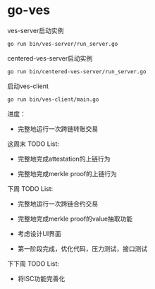 # go-ves

ves-server启动实例

```bash
go run bin/ves-server/run_server.go
```

centered-ves-server启动实例

```bash
go run bin/centered-ves-server/run_server.go
```

启动ves-client

```bash
go run bin/ves-client/main.go
```

进度：

+ 完整地运行一次跨链转账交易

这周末 TODO List:

+ 完整地完成attestation的上链行为

+ 完整地完成merkle proof的上链行为

下周 TODO List:

+ 完整地运行一次跨链合约交易

+ 完整地完成merkle proof的value抽取功能

+ 考虑设计UI界面

+ 第一阶段完成，优化代码，压力测试，接口测试

下下周 TODO List:

+ 将ISC功能完善化

